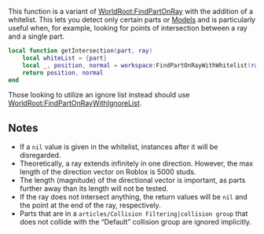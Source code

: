 This function is a variant of [WorldRoot:FindPartOnRay](https://developer.roblox.com/en-us/api-reference/function/WorldRoot/FindPartOnRay) with the addition of a whitelist. This lets you detect only certain parts or [Models](https://developer.roblox.com/en-us/api-reference/class/Model) and is particularly useful when, for example, looking for points of intersection between a ray and a single part.

```lua
local function getIntersection(part, ray)
    local whiteList = {part}
    local _, position, normal = workspace:FindPartOnRayWithWhitelist(ray, whiteList)
    return position, normal
end
```

Those looking to utilize an ignore list instead should use [WorldRoot:FindPartOnRayWithIgnoreList](https://developer.roblox.com/en-us/api-reference/function/WorldRoot/FindPartOnRayWithIgnoreList).

Notes
-----

*   If a `nil` value is given in the whitelist, instances after it will be disregarded.
*   Theoretically, a ray extends infinitely in one direction. However, the max length of the direction vector on Roblox is 5000 studs.
*   The length (magnitude) of the directional vector is important, as parts further away than its length will not be tested.
*   If the ray does not intersect anything, the return values will be `nil` and the point at the end of the ray, respectively.
*   Parts that are in a `articles/Collision Filtering|collision group` that does not collide with the “Default” collision group are ignored implicitly.